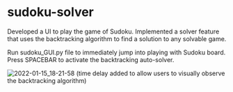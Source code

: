 # sudoku-solver

Developed a UI to play the game of Sudoku.
Implemented a solver feature that uses the backtracking algorithm to find a solution to any solvable game.

Run sudoku_GUI.py file to immediately jump into playing with Sudoku board. 
Press SPACEBAR to activate the backtracking auto-solver.


![2022-01-15_18-21-58](https://user-images.githubusercontent.com/39476859/149645077-5aae782e-23b3-4ef7-b545-ee0082282c5e.gif)
(time delay added to allow users to visually observe the backtracking algorithm)

